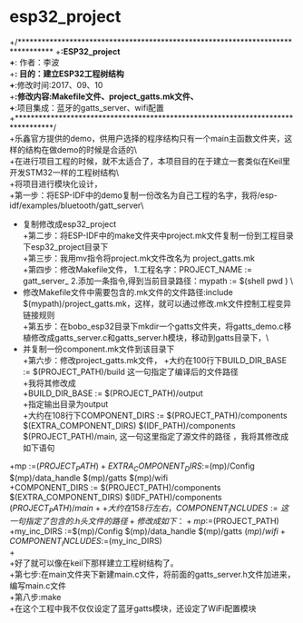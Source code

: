 # esp32_project
+/********************************************************************************
+**:ESP32_project                                                                                                                         
+**: 作者：李波                                                                                                                              
+**: 目的：建立ESP32工程树结构                                                                                                              
+**:修改时间:2017、09、10                                                                                                                   
+**:修改内容:Makefile文件、project_gatts.mk文件、                                                                                               
+**:项目集成：蓝牙的gatts_server、wifi配置                                                                                                                                                                         
+*********************************************************************************/                                                                         
+乐鑫官方提供的demo，供用户选择的程序结构只有一个main主函数文件夹，这样的结构在做demo的时候是合适的\                                                       
+在进行项目工程的时候，就不太适合了，本项目目的在于建立一套类似在Keil里开发STM32一样的工程树结构\                                                          
+将项目进行模块化设计，                                                                                                                              
+第一步：将ESP-IDF中的demo复制一份改名为自己工程的名字，我将/esp-idf/examples/bluetooth/gatt_server\                                                        
+  复制修改成esp32_project                                                                                                                         
+第二步：将ESP-IDF中的make文件夹中project.mk文件复制一份到工程目录下esp32_project目录下                                                                     
+第三步：我用mv指令将project.mk文件改名为 project_gatts.mk                                                                                          
+第四步：修改Makefile文件，
    1.工程名字：PROJECT_NAME := gatt_server_ 
    2.添加一条指令,得到当前目录路径：mypath := $(shell pwd )  \                            
+  修改Makefile文件中需要包含的.mk文件的文件路径:include  $(mypath)/project_gatts.mk，这样，就可以通过修改.mk文件控制工程变异链接规则                 
+第五步：在bobo_esp32目录下mkdir一个gatts文件夹，将gatts_demo.c移植修改成gatts_server.c和gatts_server.h模块，移动到gatts目录下，\                          
+  并复制一份component.mk文件到该目录下                                                                                                           
+第六步：修改project_gatts.mk文件，
+大约在100行下BUILD_DIR_BASE := $(PROJECT_PATH)/build 这一句指定了编译后的文件路径                                                                        
+我将其修改成                                                                                                                                             
+BUILD_DIR_BASE := $(PROJECT_PATH)/output                                                                                                     
+指定输出目录为output                                                                                                                              
+大约在108行下COMPONENT_DIRS := $(PROJECT_PATH)/components $(EXTRA_COMPONENT_DIRS) $(IDF_PATH)/components $(PROJECT_PATH)/main,
  这一句这里指定了源文件的路径 ，我将其修改成如下语句                                                  

+mp :=$(PROJECT_PATH)                                                                                                                                                                                                                                                                                       
+EXTRA_COMPONENT_DIRS :=$(mp)/Config $(mp)/data_handle $(mp)/gatts $(mp)/wifi                                                                       
+COMPONENT_DIRS := $(PROJECT_PATH)/components $(EXTRA_COMPONENT_DIRS) $(IDF_PATH)/components $(PROJECT_PATH)/main                                             
+                                                                                                                                                     
+大约在158行左右，COMPONENT_INCLUDES :=  这一句指定了包含的.h头文件的路径                                                                                
+修改成如下：                                                                                                                                     
+mp :=$(PROJECT_PATH)                                                                                                                               
+my_inc_DIRS :=$(mp)/Config $(mp)/data_handle $(mp)/gatts $(mp)/wifi                                                                                      
+COMPONENT_INCLUDES :=$(my_inc_DIRS)                                                                                                            
+                                                                                                                                                     
+好了就可以像在keil下那样建立工程树结构了。                                                                                                            
+第七步:在main文件夹下新建main.c文件，将前面的gatts_server.h文件加进来，编写main.c文件                                                                       
+第八步:make                                                                                                                                           
+在这个工程中我不仅仅设定了蓝牙gatts模块，还设定了WiFi配置模块                                                                         
                                                                                                                                                      

